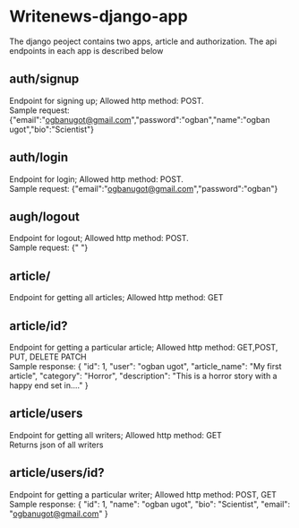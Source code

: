 # Writenews-django-app
The django peoject contains two apps, article and authorization. The api endpoints in each app is described below  

## auth/signup  
Endpoint for signing up; Allowed http method: POST.  
Sample request: {"email":"ogbanugot@gmail.com","password":"ogban","name":"ogban ugot","bio":"Scientist"}  

## auth/login  
Endpoint for login; Allowed http method: POST.  
Sample request: {"email":"ogbanugot@gmail.com","password":"ogban"}  
  
## augh/logout  
Endpoint for logout; Allowed http method: POST.  
Sample request: {" "}    
  
## article/  
Endpoint for getting all articles; Allowed http method: GET  

## article/id?  
Endpoint for getting a particular article; Allowed http method: GET,POST, PUT, DELETE PATCH   
Sample response: {
        "id": 1,
        "user": "ogban ugot",
        "article_name": "My first article",
        "category": "Horror",
        "description": "This is a horror story with a happy end set in...."
    }  
 
## article/users  
Endpoint for getting all writers; Allowed http method: GET  
Returns json of all writers  

## article/users/id?  
Endpoint for getting a particular writer; Allowed http method: POST, GET  
Sample response: {
        "id": 1,
        "name": "ogban ugot",
        "bio": "Scientist",
        "email": "ogbanugot@gmail.com"
    }   



